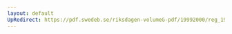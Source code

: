 ```yaml
---
layout: default
UpRedirect: https://pdf.swedeb.se/riksdagen-volumeG-pdf/19992000/reg_19992000_web.pdf
---
```

